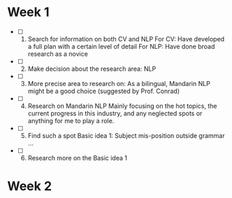 # Week 1
- [ ] 1. Search for information on both CV and NLP
      For CV: Have developed a full plan with a certain level of detail
      For NLP: Have done broad research as a novice
- [ ] 2. Make decision about the research area: NLP
- [ ] 3. More precise area to research on: As a bilingual, Mandarin NLP might be a good choice (suggested by Prof. Conrad)
- [ ] 4. Research on Mandarin NLP
      Mainly focusing on the hot topics, the current progress in this industry, and any neglected spots or anything for me to play a role.
- [ ] 5. Find such a spot
      Basic idea 1: Subject mis-position outside grammar
      ...
- [ ] 6. Research more on the Basic idea 1

# Week 2
